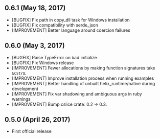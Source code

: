 ## 0.6.1 (May 18, 2017)

* [BUGFIX] Fix path in copy_dll task for Windows installation
* [BUGFIX] Fix compatibility with serde_json
* [IMPROVEMENT] Better language around coercion failures

## 0.6.0 (May 3, 2017)

* [BUGFIX] Raise TypeError on bad initialize
* [BUGFIX] Fix Windows release
* [IMPROVEMENT] Fewer allocations by making function signatures take `&CStr`s.
* [IMPROVEMENT] Improve installation process when running examples
* [IMPROVEMENT] Better handling of unbuilt helix_runtime/native during development
* [IMPROVEMENT] Fix var shadowing and ambiguous args in ruby warnings
* [IMPROVEMENT] Bump cslice crate: 0.2 -> 0.3.

## 0.5.0 (April 26, 2017)

* First official release
